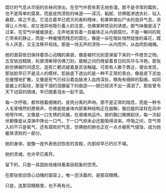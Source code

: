 腐烂的气息从华丽的衣袂间渗出，在空气中若有若无地弥漫。那不是寻常的霉败，也不是简单的腐臭，而是皮肉溃败的味道——深沉、黏腻、仿佛能渗透衣衫、钻入鼻腔，挥之不去。它混合着早已熄灭的香料残味，和某种类似尸水的诡异气息，浓得让人作呕，却又诡异地吸引着人的注意，仿佛某种禁忌的诱惑。那气味像是活了过来，在空气中缓缓游走，无声地宣告着一具躯体正从内部腐烂。不是一瞬间的死亡带来的静止，而是一种缓慢而残忍的腐化，像是一朵在暗处悄然绽放的毒花，既令人厌恶，又无法移开视线。那是一场无声的溃败——从内而外，从血肉到魂魄。

她的面容依旧保持着惊心动魄的美貌，像是被时光刻意保留下来的一件绝世之物。五官依旧精致，轮廓清晰得仿佛刀刻，眉眼之间仍残留着昔日的风华与冷艳。那张脸仿佛被时间遗忘，连死亡都迟疑着是否该触碰。可若有人敢于靠近，便会发现，那张脸早已不是活人的模样。肌肤底下透出的是一种不正常的青白，像是皮下淤血在缓慢地扩散，又像是死气已经沿着血脉渗入血肉深处。眼角有细碎的裂痕，如同瓷器上的裂纹，那是干涸的泪腺留下的痕迹——她已经流不出一滴泪了。那些曾令天下动容的情绪，早已随着泪水一起干涸。

每一次呼吸，都伴随着细微的、皮肉分离的声响。那不是正常的喘息，而是一种令人毛骨悚然的摩擦声，仿佛是她身体内部某种结构正在崩解。像旧屋的梁柱在风中吱呀作响，又像是一口生锈的风箱，在艰难地运作。她的胸口微微起伏，每一次起伏都像是从深渊中挣出一口气，下一口气却未必还能吸得进来。呼吸之间，空气带入的不只是氧气，还有腐败的气息，仿佛她的肺也正在一点点被死气侵蚀，成为她躯体溃败的一部分。

她的身体，就像一座外表依旧恢宏的宫殿，内部却早已朽烂不堪。

她的灵魂，也许早已离开。

留下的，只是一具固执地维持着美丽假象的空壳。

在那张依旧惊心动魄的面容上，唯一还活着的，是那双眼睛。

只是，连那双眼睛里，也不再有光。